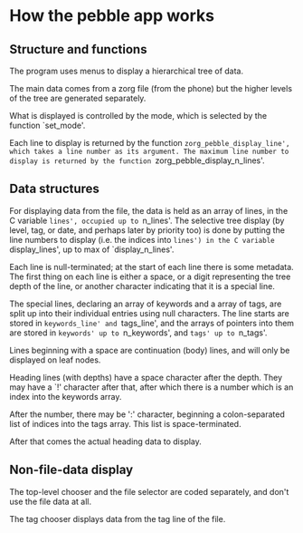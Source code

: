 How the pebble app works
========================

Structure and functions
-----------------------

The program uses menus to display a hierarchical tree of data.

The main data comes from a zorg file (from the phone) but the higher
levels of the tree are generated separately.

What is displayed is controlled by the mode, which is selected by the
function `set_mode'.

Each line to display is returned by the function
`zorg_pebble_display_line', which takes a line number as its argument.
The maximum line number to display is returned by the function
`zorg_pebble_display_n_lines'.

Data structures
---------------

For displaying data from the file, the data is held as an array of
lines, in the C variable `lines', occupied up to `n_lines'.  The
selective tree display (by level, tag, or date, and perhaps later by
priority too) is done by putting the line numbers to display (i.e. the
indices into `lines') in the C variable `display_lines', up to max of
`display_n_lines'.

Each line is null-terminated; at the start of each line there is some
metadata.  The first thing on each line is either a space, or a digit
representing the tree depth of the line, or another character
indicating that it is a special line.

The special lines, declaring an array of keywords and a array of tags,
are split up into their individual entries using null characters.
The line starts are stored in `keywords_line' and `tags_line', and the
arrays of pointers into them are stored in `keywords' up to
`n_keywords', and `tags' up to `n_tags'.

Lines beginning with a space are continuation (body) lines, and will
only be displayed on leaf nodes.

Heading lines (with depths) have a space character after the depth.
They may have a `!' character after that, after which there is a
number which is an index into the keywords array.

After the number, there may be ':' character, beginning a
colon-separated list of indices into the tags array.  This list is
space-terminated.

After that comes the actual heading data to display.

Non-file-data display
---------------------

The top-level chooser and the file selector are coded separately, and
don't use the file data at all.

The tag chooser displays data from the tag line of the file.
